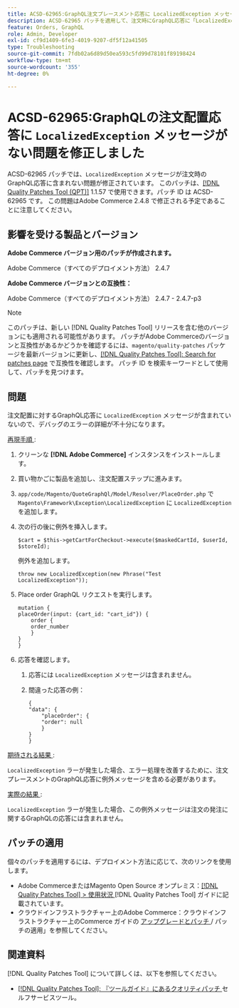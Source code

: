 ```yaml
---
title: ACSD-62965:GraphQL注文プレースメント応答に LocalizedException メッセージが見つからない問題を修正しました
description: ACSD-62965 パッチを適用して、注文時にGraphQL応答に「LocalizedException」メッセージが含まれなかったAdobe Commerceの問題を修正してください。
feature: Orders, GraphQL
role: Admin, Developer
exl-id: cf9d1409-6fe3-4019-9207-df5f12a41505
type: Troubleshooting
source-git-commit: 7fdb02a6d89d50ea593c5fd99d78101f89198424
workflow-type: tm+mt
source-wordcount: '355'
ht-degree: 0%

---
```


# ACSD-62965:GraphQLの注文配置応答に `LocalizedException` メッセージがない問題を修正しました

ACSD-62965 パッチでは、`LocalizedException` メッセージが注文時のGraphQL応答に含まれない問題が修正されています。 このパッチは、[[!DNL Quality Patches Tool (QPT)]](/help/tools/quality-patches-tool/quality-patches-tool-to-self-serve-quality-patches.md) 1.1.57 で使用できます。パッチ ID は ACSD-62965 です。 この問題はAdobe Commerce 2.4.8 で修正される予定であることに注意してください。

## 影響を受ける製品とバージョン

**Adobe Commerce バージョン用のパッチが作成されます。**

Adobe Commerce（すべてのデプロイメント方法） 2.4.7

**Adobe Commerce バージョンとの互換性：**

Adobe Commerce（すべてのデプロイメント方法） 2.4.7 - 2.4.7-p3

>[!NOTE]
>
>このパッチは、新しい [!DNL Quality Patches Tool] リリースを含む他のバージョンにも適用される可能性があります。 パッチがAdobe Commerceのバージョンと互換性があるかどうかを確認するには、`magento/quality-patches` パッケージを最新バージョンに更新し、[[!DNL Quality Patches Tool]: Search for patches page](https://experienceleague.adobe.com/tools/commerce-quality-patches/index.html) で互換性を確認します。 パッチ ID を検索キーワードとして使用して、パッチを見つけます。

## 問題

注文配置に対するGraphQL応答に `LocalizedException` メッセージが含まれていないので、デバッグのエラーの詳細が不十分になります。

<u> 再現手順 </u>:

1. クリーンな **[!DNL Adobe Commerce]** インスタンスをインストールします。
1. 買い物かごに製品を追加し、注文配置ステップに進みます。
1. `app/code/Magento/QuoteGraphQl/Model/Resolver/PlaceOrder.php` で `Magento\Framework\Exception\LocalizedException` に `LocalizedException` を追加します。
1. 次の行の後に例外を挿入します。

   ```
   $cart = $this->getCartForCheckout->execute($maskedCartId, $userId, $storeId);
   ```

   例外を追加します。

   ```
   throw new LocalizedException(new Phrase("Test LocalizedException"));
   ```

1. Place order GraphQL リクエストを実行します。

   ```
   mutation {
   placeOrder(input: {cart_id: "cart_id"}) {
       order {
       order_number
       }
   }
   }
   ```

1. 応答を確認します。
   1. 応答には `LocalizedException` メッセージは含まれません。
   1. 間違った応答の例：

      ```
      {
      "data": {
          "placeOrder": {
          "order": null
          }
      }
      }
      ```

<u> 期待される結果 </u>:

`LocalizedException` ラーが発生した場合、エラー処理を改善するために、注文プレースメントのGraphQL応答に例外メッセージを含める必要があります。

<u> 実際の結果 </u>:

`LocalizedException` ラーが発生した場合、この例外メッセージは注文の発注に関するGraphQLの応答には含まれません。

## パッチの適用

個々のパッチを適用するには、デプロイメント方法に応じて、次のリンクを使用します。

* Adobe CommerceまたはMagento Open Source オンプレミス：[[!DNL Quality Patches Tool] > 使用状況 ](/help/tools/quality-patches-tool/usage.md)[!DNL Quality Patches Tool] ガイドに記載されています。
* クラウドインフラストラクチャー上のAdobe Commerce：クラウドインフラストラクチャー上のCommerce ガイドの [ アップグレードとパッチ ](https://experienceleague.adobe.com/docs/commerce-cloud-service/user-guide/develop/upgrade/apply-patches.html)/ パッチの適用」を参照してください。

## 関連資料

[!DNL Quality Patches Tool] について詳しくは、以下を参照してください。

* [[!DNL Quality Patches Tool]: 『ツールガイド』にあるクオリティパッチ ](/help/tools/quality-patches-tool/quality-patches-tool-to-self-serve-quality-patches.md) セルフサービスツール。
